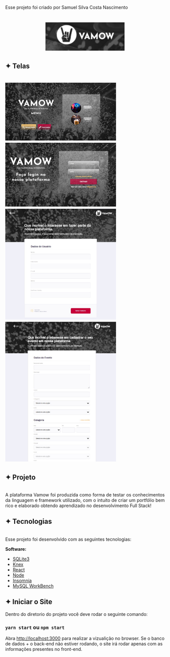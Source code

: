 Esse projeto foi criado por Samuel Silva Costa Nascimento

<h1 align="center">
    <img alt="Telas" title="App" src="src/assets/images/logo.jpg" width="250px"/>
</h1>

## ✦ Telas
<h1 >
    <img alt="Telas" title="App" src="src/assets/images/menu.jpg" width="350px />
    <img alt="Telas" title="App" src="src/assets/images/buscar-evento.jpg" width="350px" />
    <img alt="Telas" title="App" src="src/assets/images/login.jpg" width="350px" />  
    <img alt="Telas" title="App" src="src/assets/images/cadastrar-user.jpg" width="350px" />
    <img alt="Telas" title="App" src="src/assets/images/criar-evento.jpg" width="350px" />
</h1>

## ✦ Projeto
<br>
<div style="text-align: justify">
A plataforma Vamow foi produzida como forma de testar os conhecimentos da linguagem e framework utilizado, com o intuito de criar um portfólio bem rico e elaborado obtendo aprendizado no desenvolvimento Full Stack!
</div>

## ✦ Tecnologias
<br>
<div style="text-align: justify">
Esse projeto foi desenvolvido com as seguintes tecnologias:

**Software:**
- [SQLite3](https://www.sqlite.org/index.html)
- [Knex](http://knexjs.org/#changelog)
- [React](https://pt-br.reactjs.org/)
- [Node](https://nodejs.org/en/)
- [Insomnia](https://insomnia.rest/)
- [MySQL WorkBench](https://www.mysql.com/products/workbench/)

</div>

## ✦ Iniciar o Site

Dentro do diretorio do projeto você deve rodar o seguinte comando:

### `yarn start` ou `npm start`

Abra [http://localhost:3000](http://localhost:3000) para realizar a vizualição no browser.
Se o banco de dados + o back-end não estiver rodando, o site irá rodar apenas com as informações presentes no front-end.

